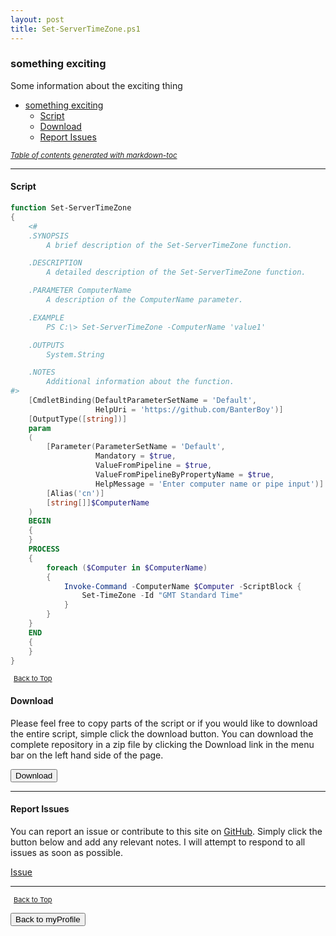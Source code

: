```yaml
---
layout: post
title: Set-ServerTimeZone.ps1
---
```


### something exciting

Some information about the exciting thing

- [something exciting](#something-exciting)
  - [Script](#script)
  - [Download](#download)
  - [Report Issues](#report-issues)

<small><i><a href='http://ecotrust-canada.github.io/markdown-toc/'>Table of contents generated with markdown-toc</a></i></small>

---

#### Script

```powershell
function Set-ServerTimeZone
{
	<#
	.SYNOPSIS
		A brief description of the Set-ServerTimeZone function.

	.DESCRIPTION
		A detailed description of the Set-ServerTimeZone function.

	.PARAMETER ComputerName
		A description of the ComputerName parameter.

	.EXAMPLE
		PS C:\> Set-ServerTimeZone -ComputerName 'value1'

	.OUTPUTS
		System.String

	.NOTES
		Additional information about the function.
#>
	[CmdletBinding(DefaultParameterSetName = 'Default',
				   HelpUri = 'https://github.com/BanterBoy')]
	[OutputType([string])]
	param
	(
		[Parameter(ParameterSetName = 'Default',
				   Mandatory = $true,
				   ValueFromPipeline = $true,
				   ValueFromPipelineByPropertyName = $true,
				   HelpMessage = 'Enter computer name or pipe input')]
		[Alias('cn')]
		[string[]]$ComputerName
	)
	BEGIN
	{
	}
	PROCESS
	{
		foreach ($Computer in $ComputerName)
		{
			Invoke-Command -ComputerName $Computer -ScriptBlock {
				Set-TimeZone -Id "GMT Standard Time"
			}
		}
	}
	END
	{
	}
}
```

<span style="font-size:11px;"><a href="#"><i class="fas fa-caret-up" aria-hidden="true" style="color: white; margin-right:5px;"></i>Back to Top</a></span>

#### Download

Please feel free to copy parts of the script or if you would like to download the entire script, simple click the download button. You can download the complete repository in a zip file by clicking the Download link in the menu bar on the left hand side of the page.

<button class="btn" type="submit" onclick="window.open('/powershell/functions/myProfile/Set-ServerTimeZone.ps1')">
    <i class="fa fa-cloud-download-alt">
    </i>
        Download
</button>

---

#### Report Issues

You can report an issue or contribute to this site on <a href="https://github.com/BanterBoy/scripts-blog/issues">GitHub</a>. Simply click the button below and add any relevant notes. I will attempt to respond to all issues as soon as possible.

<!-- Place this tag where you want the button to render. -->

<a class="github-button" href="https://github.com/BanterBoy/scripts-blog/issues/new?title=Set-ServerTimeZone.ps1&body=There is a problem with this function. Please find details below." data-show-count="true" aria-label="Issue BanterBoy/scripts-blog on GitHub">Issue</a>

---

<span style="font-size:11px;"><a href="#"><i class="fas fa-caret-up" aria-hidden="true" style="color: white; margin-right:5px;"></i>Back to Top</a></span>

<a href="/menu/_pages/myProfile.html">
    <button class="btn">
        <i class='fas fa-reply'>
        </i>
            Back to myProfile
    </button>
</a>

[1]: http://ecotrust-canada.github.io/markdown-toc
[2]: https://github.com/googlearchive/code-prettify
